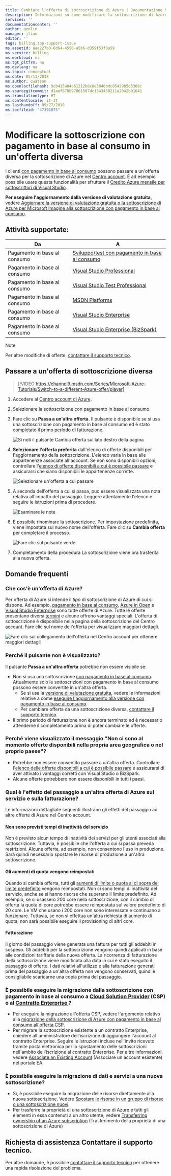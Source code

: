 ```yaml
---
title: Cambiare l'offerta di sottoscrizione di Azure | Documentazione Microsoft
description: Informazioni su come modificare la sottoscrizione di Azure e passare a un'offerta diversa tramite il Centro account di Azure
services: ''
documentationcenter: ''
author: genlin
manager: jlian
editor: ''
tags: billing,top-support-issue
ms.assetid: aae227b3-6d64-4550-a5b6-d359f53f0a59
ms.service: billing
ms.workload: na
ms.tgt_pltfrm: na
ms.devlang: na
ms.topic: conceptual
ms.date: 05/11/2018
ms.author: cwatson
ms.openlocfilehash: 9cb415a84a61212b8c8e3840bdc85429b5d5308c
ms.sourcegitcommit: d1aef670b97061507dc1343450211a2042b01641
ms.translationtype: HT
ms.contentlocale: it-IT
ms.lasthandoff: 09/27/2018
ms.locfileid: "47391875"
---
```

# <a name="change-your-azure-pay-as-you-go-subscription-to-a-different-offer"></a>Modificare la sottoscrizione con pagamento in base al consumo in un'offerta diversa

I clienti [con pagamento in base al consumo](https://azure.microsoft.com/offers/ms-azr-0003p/) possono passare a un'offerta diversa per la sottoscrizione di Azure nel [Centro account](https://account.windowsazure.com/Subscriptions). È ad esempio possibile usare questa funzionalità per sfruttare il [Credito Azure mensile per sottoscrittori di Visual Studio](https://azure.microsoft.com/pricing/member-offers/msdn-benefits-details/). 

**Per eseguire l'aggiornamento dalla versione di valutazione gratuita**, vedere [Aggiornare la versione di valutazione gratuita o la sottoscrizione di Azure per Microsoft Imagine alla sottoscrizione con pagamento in base al consumo](billing-upgrade-azure-subscription.md).

## <a name="whats-supported"></a>Attività supportate:

| Da | A |
| --- | --- |
| Pagamento in base al consumo |[Sviluppo/test con pagamento in base al consumo](https://azure.microsoft.com/offers/ms-azr-0023p/) |
| Pagamento in base al consumo |[Visual Studio Professional](https://azure.microsoft.com/offers/ms-azr-0059p/) |
| Pagamento in base al consumo |[Visual Studio Test Professional](https://azure.microsoft.com/offers/ms-azr-0060p/) |
| Pagamento in base al consumo |[MSDN Platforms](https://azure.microsoft.com/offers/ms-azr-0062p/) |
| Pagamento in base al consumo |[Visual Studio Enterprise](https://azure.microsoft.com/offers/ms-azr-0063p/) |
| Pagamento in base al consumo |[Visual Studio Enterprise (BizSpark)](https://azure.microsoft.com/offers/ms-azr-0064p/) |

> [!NOTE]
> Per altre modifiche di offerte, [contattare il supporto tecnico](https://portal.azure.com/?#blade/Microsoft_Azure_Support/HelpAndSupportBlade).
>
>

## <a name="switch-subscription-offer"></a>Passare a un'offerta di sottoscrizione diversa

> [!VIDEO https://channel9.msdn.com/Series/Microsoft-Azure-Tutorials/Switch-to-a-different-Azure-offer/player]
>
>

1. Accedere al [Centro account di Azure](https://account.windowsazure.com/Subscriptions).
1. Selezionare la sottoscrizione con pagamento in base al consumo.
1. Fare clic su **Passa a un'altra offerta**. Il pulsante è disponibile se si usa una sottoscrizione con pagamento in base al consumo ed è stato completato il primo periodo di fatturazione.

   ![Si noti il pulsante Cambia offerta sul lato destro della pagina](./media/billing-how-to-switch-azure-offer/switchbutton.png)
1. **Selezionare l'offerta preferita** dall'elenco di offerte disponibili per l'aggiornamento della sottoscrizione. L'elenco varia in base alle appartenenze associate all'account. Se non sono disponibili opzioni, controllare l'[elenco di offerte disponibili a cui è possibile passare](#whats-supported) e assicurarsi che siano disponibili le appartenenze corrette. 

   ![Selezionare un'offerta a cui passare](./media/billing-how-to-switch-azure-offer/selectoffer.png)
1. A seconda dell'offerta a cui si passa, può essere visualizzata una nota relativa all'impatto del passaggio. Leggere attentamente l'elenco e seguire le istruzioni prima di procedere.

   ![Esaminare le note](./media/billing-how-to-switch-azure-offer/thingstonote.png)
1. È possibile rinominare la sottoscrizione. Per impostazione predefinita, viene impostata sul nuovo nome dell'offerta. Fare clic su **Cambia offerta** per completare il processo.

   ![Fare clic sul pulsante verde](./media/billing-how-to-switch-azure-offer/confirmpage.png)
1. Completamento della procedura La sottoscrizione viene ora trasferita alla nuova offerta.

## <a name="frequently-asked-questions"></a>Domande frequenti

### <a name="what-is-an-azure-offer"></a>Che cos'è un'offerta di Azure?

Per offerta di Azure si intende il *tipo* di sottoscrizione di Azure di cui si dispone. Ad esempio, [pagamento in base al consumo](https://azure.microsoft.com/offers/ms-azr-0003p/), [Azure in Open](https://azure.microsoft.com/offers/ms-azr-0111p/) e [Visual Studio Enterprise](https://azure.microsoft.com/offers/ms-azr-0063p/) sono tutte offerte di Azure. Tutte le offerte presentano diversi [termini](https://azure.microsoft.com/support/legal/offer-details/) e alcune offrono vantaggi speciali. L'offerta di sottoscrizione è disponibile nella pagina della sottoscrizione del Centro account. Fare clic sul nome dell'offerta per visualizzare maggiori dettagli.

   ![Fare clic sul collegamento dell'offerta nel Centro account per ottenere maggiori dettagli](./media/billing-how-to-switch-azure-offer/offerlink.png)

### <a name="why-dont-i-see-the-button"></a>Perché il pulsante non è visualizzato?

Il pulsante **Passa a un'altra offerta** potrebbe non essere visibile se:

* Non si usa una sottoscrizione [con pagamento in base al consumo](https://azure.microsoft.com/offers/ms-azr-0003p/). Attualmente solo le sottoscrizioni con pagamento in base al consumo possono essere convertite in un'altra offerta.
  * Se si usa la [versione di valutazione gratuita](https://azure.microsoft.com/free/), vedere le informazioni relative a come [eseguire l'aggiornamento alla versione con pagamento in base al consumo](billing-upgrade-azure-subscription.md).
  * Per cambiare offerta da una sottoscrizione diversa, [contattare il supporto tecnico](https://portal.azure.com/?#blade/Microsoft_Azure_Support/HelpAndSupportBlade).
* Il primo periodo di fatturazione non è ancora terminato ed è necessario attenderne il completamento prima di poter cambiare le offerte.

### <a name="why-do-i-see-there-are-no-offers-available-in-your-region-or-country-at-this-time"></a>Perché viene visualizzato il messaggio "Non ci sono al momento offerte disponibili nella propria area geografica o nel proprio paese"?

* Potrebbe non essere consentito passare a un'altra offerta. Controllare l'[elenco delle offerte disponibili a cui è possibile passare](#whats-supported) e assicurarsi di aver attivato i vantaggi corretti con Visual Studio o BizSpark.
* Alcune offerte potrebbero non essere disponibili in tutti i paesi.

### <a name="what-does-switching-azure-offers-do-to-my-service-and-billing"></a>Qual è l'effetto del passaggio a un'altra offerta di Azure sul servizio e sulla fatturazione?

Le informazioni dettagliate seguenti illustrano gli effetti del passaggio ad altre offerte di Azure nel Centro account.

#### <a name="no-service-downtime"></a>Non sono previsti tempi di inattività del servizio

Non è previsto alcun tempo di inattività dei servizi per gli utenti associati alla sottoscrizione. Tuttavia, è possibile che l'offerta a cui si passa preveda restrizioni. Alcune offerte, ad esempio, non consentono l'uso in produzione. Sarà quindi necessario spostare le risorse di produzione a un'altra sottoscrizione.

#### <a name="quota-increases-are-reset"></a>Gli aumenti di quota vengono reimpostati

Quando si cambia offerta, tutti gli [aumenti di limite o quota al di sopra del limite predefinito](../azure-supportability/resource-manager-core-quotas-request.md) vengono reimpostati. Non ci sono tempi di inattività del servizio, anche se si hanno risorse che superano il limite predefinito. Ad esempio, se si usassero 200 core nella sottoscrizione, con il cambio di offerta la quota di core potrebbe essere reimpostata sul valore predefinito di 20 core. Le VM che usano i 200 core non sono interessate e continuano a funzionare. Tuttavia, se non si effettua un'altra richiesta di aumento di quota, non sarà possibile eseguire il provisioning di altri core.

#### <a name="billing"></a>Fatturazione

Il giorno del passaggio viene generata una fattura per tutti gli addebiti in sospeso. Gli addebiti per la sottoscrizione vengono quindi applicati in base alle condizioni tariffarie della nuova offerta. La ricorrenza di fatturazione della sottoscrizione viene modificata alla data in cui è stato eseguito il passaggio di offerte. I dati relativi all'utilizzo e alla fatturazione generati prima del passaggio a un'altra offerta non vengono conservati, quindi è consigliabile scaricarne una copia prima del passaggio.

### <a name="can-i-migrate-from-pay-as-you-go-to-cloud-solution-providerhttpspartnermicrosoftcomsolutionscloud-reseller-overview-csp-or-enterprise-agreementhttpsazuremicrosoftcompricingenterprise-agreement-ea"></a>È possibile eseguire la migrazione dalla sottoscrizione con pagamento in base al consumo a [Cloud Solution Provider](https://partner.microsoft.com/Solutions/cloud-reseller-overview) (CSP) o al [Contratto Enterprise ](https://azure.microsoft.com/pricing/enterprise-agreement/)?

* Per eseguire la migrazione all'offerta CSP, vedere l'argomento relativo alla [migrazione della sottoscrizione di Azure con pagamento in base al consumo all'offerta CSP](https://docs.microsoft.com/azure/cloud-solution-provider/migration/migration-from-payg-to-csp).
* Per migrare la sottoscrizione esistente a un contratto Enterprise, chiedere all'amministratore dell'iscrizione di aggiungere l'account al contratto Enterprise. Seguire le istruzioni incluse nell'invito ricevuto tramite posta elettronica per lo spostamento delle sottoscrizioni nell'ambito dell'iscrizione al contratto Enterprise. Per altre informazioni, vedere [Associate an Existing Account](https://ea.azure.com/helpdocs/associateExistingAccount) (Associare un account esistente) nel portale EA.

### <a name="can-i-migrate-data-and-services-to-a-new-subscription"></a>È possibile eseguire la migrazione di dati e servizi a una nuova sottoscrizione?

* Sì, è possibile eseguire la migrazione delle risorse direttamente alla nuova sottoscrizione. Vedere [Spostare le risorse in un gruppo di risorse o una sottoscrizione nuovi](../azure-resource-manager/resource-group-move-resources.md).
* Per trasferire la proprietà di una sottoscrizione di Azure e tutti gli elementi in essa contenuti a un altro utente, vedere [Transferring ownership of an Azure subscription](billing-subscription-transfer.md) (Trasferimento della proprietà di una sottoscrizione di Azure)

## <a name="need-help-contact-support"></a>Richiesta di assistenza Contattare il supporto tecnico.

Per altre domande, è possibile [contattare il supporto tecnico](https://portal.azure.com/?#blade/Microsoft_Azure_Support/HelpAndSupportBlade) per ottenere una rapida risoluzione del problema.
